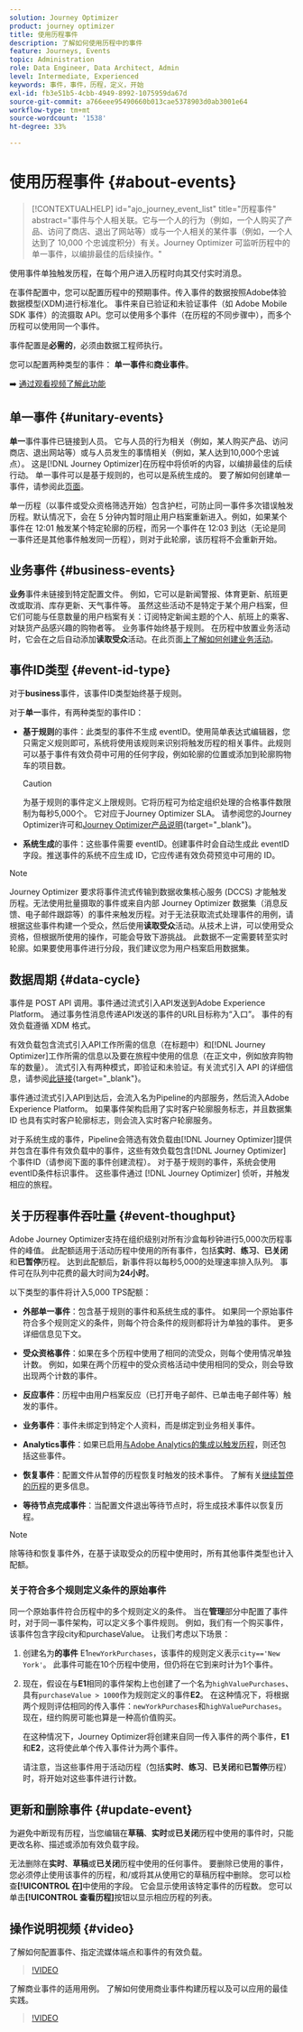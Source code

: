 ```yaml
---
solution: Journey Optimizer
product: journey optimizer
title: 使用历程事件
description: 了解如何使用历程中的事件
feature: Journeys, Events
topic: Administration
role: Data Engineer, Data Architect, Admin
level: Intermediate, Experienced
keywords: 事件，事件，历程，定义，开始
exl-id: fb3e51b5-4cbb-4949-8992-1075959da67d
source-git-commit: a766eee95490660b013cae5378903d0ab3001e64
workflow-type: tm+mt
source-wordcount: '1538'
ht-degree: 33%

---
```


# 使用历程事件 {#about-events}

>[!CONTEXTUALHELP]
>id="ajo_journey_event_list"
>title="历程事件"
>abstract="事件与个人相关联。它与一个人的行为（例如，一个人购买了产品、访问了商店、退出了网站等）或与一个人相关的某件事（例如，一个人达到了 10,000 个忠诚度积分）有关。Journey Optimizer 可监听历程中的单一事件，以编排最佳的后续操作。"

使用事件单独触发历程，在每个用户进入历程时向其交付实时消息。

在事件配置中，您可以配置历程中的预期事件。传入事件的数据按照Adobe体验数据模型(XDM)进行标准化。 事件来自已验证和未验证事件（如 Adobe Mobile SDK 事件）的流摄取 API。您可以使用多个事件（在历程的不同步骤中），而多个历程可以使用同一个事件。

事件配置是&#x200B;**必需的**，必须由数据工程师执行。

您可以配置两种类型的事件： **单一事件**&#x200B;和&#x200B;**商业事件**。

➡️ [通过观看视频了解此功能](#video)

## 单一事件 {#unitary-events}

**单一**&#x200B;事件事件已链接到人员。 它与人员的行为相关（例如，某人购买产品、访问商店、退出网站等）或与人员发生的事情相关（例如，某人达到10,000个忠诚点）。 这是[!DNL Journey Optimizer]在历程中将侦听的内容，以编排最佳的后续行动。 单一事件可以是基于规则的，也可以是系统生成的。 要了解如何创建单一事件，请参阅此[页面](../event/about-creating.md)。

单一历程（以事件或受众资格筛选开始）包含护栏，可防止同一事件多次错误触发历程。默认情况下，会在 5 分钟内暂时阻止用户档案重新进入。例如，如果某个事件在 12:01 触发某个特定轮廓的历程，而另一个事件在 12:03 到达（无论是同一事件还是其他事件触发同一历程），则对于此轮廓，该历程将不会重新开始。

## 业务事件 {#business-events}

**业务**&#x200B;事件未链接到特定配置文件。 例如，它可以是新闻警报、体育更新、航班更改或取消、库存更新、天气事件等。 虽然这些活动不是特定于某个用户档案，但它们可能与任意数量的用户档案有关：订阅特定新闻主题的个人、航班上的乘客、对缺货产品感兴趣的购物者等。 业务事件始终基于规则。 在历程中放置业务活动时，它会在之后自动添加&#x200B;**读取受众**&#x200B;活动。在此页面[上了解如何创建业务活动](../event/about-creating-business.md)。


## 事件ID类型 {#event-id-type}

对于&#x200B;**business**&#x200B;事件，该事件ID类型始终基于规则。

对于&#x200B;**单一**&#x200B;事件，有两种类型的事件ID：

* **基于规则**&#x200B;的事件：此类型的事件不生成 eventID。使用简单表达式编辑器，您只需定义规则即可，系统将使用该规则来识别将触发历程的相关事件。此规则可以基于事件有效负荷中可用的任何字段，例如轮廓的位置或添加到轮廓购物车的项目数。

  >[!CAUTION]
  >
  >为基于规则的事件定义上限规则。它将历程可为给定组织处理的合格事件数限制为每秒5,000个。 它对应于Journey Optimizer SLA。 请参阅您的Journey Optimizer许可和[Journey Optimizer产品说明](https://helpx.adobe.com/cn/legal/product-descriptions/adobe-journey-optimizer.html){target="_blank"}。

* **系统生成**&#x200B;的事件：这些事件需要 eventID。创建事件时会自动生成此 eventID 字段。推送事件的系统不应生成 ID，它应传递有效负荷预览中可用的 ID。

>[!NOTE]
>
>Journey Optimizer 要求将事件流式传输到数据收集核心服务 (DCCS) 才能触发历程。无法使用批量摄取的事件或来自内部 Journey Optimizer 数据集（消息反馈、电子邮件跟踪等）的事件来触发历程。对于无法获取流式处理事件的用例，请根据这些事件构建一个受众，然后使用&#x200B;**读取受众**&#x200B;活动。从技术上讲，可以使用受众资格，但根据所使用的操作，可能会导致下游挑战。 此数据不一定需要转至实时轮廓。如果要使用事件进行分段，我们建议您为用户档案启用数据集。

## 数据周期 {#data-cycle}

事件是 POST API 调用。事件通过流式引入API发送到Adobe Experience Platform。 通过事务性消息传递API发送的事件的URL目标称为“入口”。 事件的有效负载遵循 XDM 格式。

有效负载包含流式引入API工作所需的信息（在标题中）和[!DNL Journey Optimizer]工作所需的信息以及要在旅程中使用的信息（在正文中，例如放弃购物车的数量）。 流式引入有两种模式，即验证和未验证。有关流式引入 API 的详细信息，请参阅[此链接](https://experienceleague.adobe.com/docs/experience-platform/xdm/api/getting-started.html?lang=zh-Hans){target="_blank"}。

事件通过流式引入API到达后，会流入名为Pipeline的内部服务，然后流入Adobe Experience Platform。 如果事件架构启用了实时客户轮廓服务标志，并且数据集 ID 也具有实时客户轮廓标志，则会流入实时客户轮廓服务。

对于系统生成的事件，Pipeline会筛选有效负载由[!DNL Journey Optimizer]提供并包含在事件有效负载中的事件，这些有效负载包含[!DNL Journey Optimizer]个事件ID（请参阅下面的事件创建流程）。 对于基于规则的事件，系统会使用eventID条件标识事件。 这些事件通过 [!DNL Journey Optimizer] 侦听，并触发相应的旅程。


## 关于历程事件吞吐量 {#event-thoughput}

Adobe Journey Optimizer支持在组织级别对所有沙盒每秒钟进行5,000次历程事件的峰值。 此配额适用于活动历程中使用的所有事件，包括&#x200B;**实时**、**练习**、**已关闭**&#x200B;和&#x200B;**已暂停**&#x200B;历程。 达到此配额后，新事件将以每秒5,000的处理速率排入队列。 事件可在队列中花费的最大时间为&#x200B;**24小时**。

以下类型的事件将计入5,000 TPS配额：

* **外部单一事件**：包含基于规则的事件和系统生成的事件。 如果同一个原始事件符合多个规则定义的条件，则每个符合条件的规则都将计为单独的事件。 更多详细信息见下文。

* **受众资格事件**：如果在多个历程中使用了相同的流受众，则每个使用情况单独计数。 例如，如果在两个历程中的受众资格活动中使用相同的受众，则会导致出现两个计数的事件。

* **反应事件**：历程中由用户档案反应（已打开电子邮件、已单击电子邮件等）触发的事件。

* **业务事件**：事件未绑定到特定个人资料，而是绑定到业务相关事件。

* **Analytics事件**：如果已启用[与Adobe Analytics的集成以触发历程](about-analytics.md)，则还包括这些事件。

* **恢复事件**：配置文件从暂停的历程恢复时触发的技术事件。 了解有关[继续暂停的历程](../building-journeys/journey-pause.md#how-to-resume-a-paused-journey)的更多信息。

* **等待节点完成事件**：当配置文件退出等待节点时，将生成技术事件以恢复历程。

>[!NOTE]
>
>除等待和恢复事件外，在基于读取受众的历程中使用时，所有其他事件类型也计入配额。

### 关于符合多个规则定义条件的原始事件

同一个原始事件符合历程中的多个规则定义的条件。 当在&#x200B;**管理**&#x200B;部分中配置了事件时，对于同一事件架构，可以定义多个事件规则。 例如，我们有一个购买事件，该事件包含字段city和purchaseValue。 让我们考虑以下场景：

1. 创建名为&#x200B;**的事件** E1`newYorkPurchases`，该事件的规则定义表示`city=='New York'`。 此事件可能在10个历程中使用，但仍将在它到来时计为1个事件。

1. 现在，假设在与&#x200B;**E1**&#x200B;相同的事件架构上也创建了一个名为`highValuePurchases`、具有`purchaseValue > 1000`作为规则定义的事件&#x200B;**E2**。 在这种情况下，将根据两个规则评估相同的传入事件：`newYorkPurchases`和`highValuePurchases`。 现在，纽约购房可能也算是一种高价值购买。

   在这种情况下，Journey Optimizer将创建来自同一传入事件的两个事件，**E1**&#x200B;和&#x200B;**E2**，这将使此单个传入事件计为两个事件。

   请注意，当这些事件用于活动历程（包括&#x200B;**实时**、**练习**、**已关闭**&#x200B;和&#x200B;**已暂停**&#x200B;历程）时，将开始对这些事件进行计数。

## 更新和删除事件 {#update-event}


为避免中断现有历程，当您编辑在&#x200B;**草稿**、**实时**&#x200B;或&#x200B;**已关闭**&#x200B;历程中使用的事件时，只能更改名称、描述或添加有效负载字段。

无法删除在&#x200B;**实时**、**草稿**&#x200B;或&#x200B;**已关闭**&#x200B;历程中使用的任何事件。 要删除已使用的事件，您必须停止使用该事件的历程，和/或将其从使用它的草稿历程中删除。 您可以检查&#x200B;**[!UICONTROL 在]**&#x200B;中使用的字段。 它会显示使用该特定事件的历程数。 您可以单击&#x200B;**[!UICONTROL 查看历程]**&#x200B;按钮以显示相应历程的列表。

## 操作说明视频 {#video}

了解如何配置事件、指定流媒体端点和事件的有效负载。

>[!VIDEO](https://video.tv.adobe.com/v/3431516?quality=12&captions=chi_hans)

了解商业事件的适用用例。 了解如何使用商业事件构建历程以及可以应用的最佳实践。

>[!VIDEO](https://video.tv.adobe.com/v/3416324?quality=12&captions=chi_hans)
